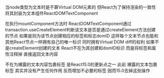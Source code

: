 当node类型为文本时是不算Virtual DOM元素的 但React为了保持渲染的一致性 将其封装为文本组件ReactDOMTextComponent

在执行mountComponent方法时 ReactDOMTextComponent通过transaction.useCreateElement判断该文本是否是通过createElement方法创建的节点 如果是则为该节点创建相应的标签和标志domID 这样每个文本节点也能和其他React节点一样拥有自己的唯一标识 同时拥有Virtual DOM diff的权利 如果不是createElement创建的文本 React不在为其创建<span>和domID标识 而是将标签和属性注释掉 直接返回文本内容

不在为裸露的文本内容包裹<span>标签 是React15.0的更新点之一 此前 裸露的文本包裹<span>标签 其实并没有产生任何作用 反而增加不必要的标签 因而15.0去掉这些操作